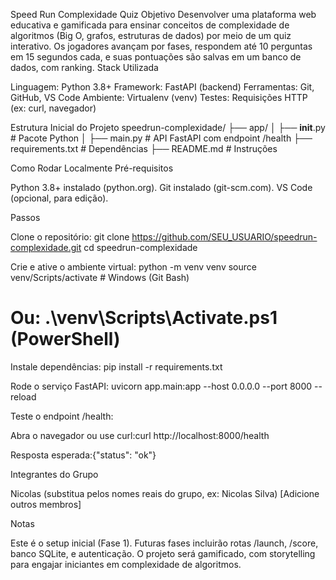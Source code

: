 Speed Run Complexidade Quiz
Objetivo
Desenvolver uma plataforma web educativa e gamificada para ensinar conceitos de complexidade de algoritmos (Big O, grafos, estruturas de dados) por meio de um quiz interativo. Os jogadores avançam por fases, respondem até 10 perguntas em 15 segundos cada, e suas pontuações são salvas em um banco de dados, com ranking.
Stack Utilizada

Linguagem: Python 3.8+
Framework: FastAPI (backend)
Ferramentas: Git, GitHub, VS Code
Ambiente: Virtualenv (venv)
Testes: Requisições HTTP (ex: curl, navegador)

Estrutura Inicial do Projeto
speedrun-complexidade/
├── app/
│   ├── __init__.py  # Pacote Python
│   ├── main.py      # API FastAPI com endpoint /health
├── requirements.txt  # Dependências
├── README.md        # Instruções

Como Rodar Localmente
Pré-requisitos

Python 3.8+ instalado (python.org).
Git instalado (git-scm.com).
VS Code (opcional, para edição).

Passos

Clone o repositório:
git clone https://github.com/SEU_USUARIO/speedrun-complexidade.git
cd speedrun-complexidade


Crie e ative o ambiente virtual:
python -m venv venv
source venv/Scripts/activate  # Windows (Git Bash)
# Ou: .\venv\Scripts\Activate.ps1 (PowerShell)


Instale dependências:
pip install -r requirements.txt


Rode o serviço FastAPI:
uvicorn app.main:app --host 0.0.0.0 --port 8000 --reload


Teste o endpoint /health:

Abra o navegador ou use curl:curl http://localhost:8000/health


Resposta esperada:{"status": "ok"}





Integrantes do Grupo

Nicolas (substitua pelos nomes reais do grupo, ex: Nicolas Silva)
[Adicione outros membros]

Notas

Este é o setup inicial (Fase 1). Futuras fases incluirão rotas /launch, /score, banco SQLite, e autenticação.
O projeto será gamificado, com storytelling para engajar iniciantes em complexidade de algoritmos.
